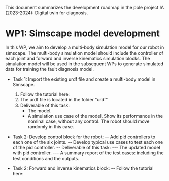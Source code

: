 This document summarizes the development roadmap in the pole project IA (2023-2024): Digital twin for diagnosis. 

# WP1: Simscape model development
In this WP, we aim to develop a multi-body simulation model for our robot in simscape. The multi-body simulation model should include the controller of each joint and forward and inverse kinematics simulation blocks. The simulation model will be used in the subsequent WPs to generate simulated data for training the fault diagnosis model.

- Task 1: Import the existing urdf file and create a multi-body model in Simscape.
  1. Follow the tutorial here:
  2. The urdf file is located in the folder "urdf"
  3. Deliverable of this task:
     - The model.
     - A simulation use case of the model. Show its performance in the nominal case, without any control. The robot should move randomly in this case.

- Task 2: Develop control block for the robot:
  -- Add pid controllers to each one of the six joints.
  -- Develop typical use cases to test each one of the pid controller.
  -- Deliverable of this task:
     --- The updated model with pid controller.
     --- A summary report of the test cases: including the test conditions and the outputs.

- Task 2: Forward and inverse kinematics block:
  -- Follow the tutorial here:
  
